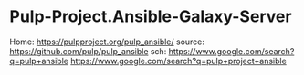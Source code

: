 # Pulp-Project.Ansible-Galaxy-Server
Home: https://pulpproject.org/pulp_ansible/ source: https://github.com/pulp/pulp_ansible sch: https://www.google.com/search?q=pulp+ansible https://www.google.com/search?q=pulp+project+ansible
